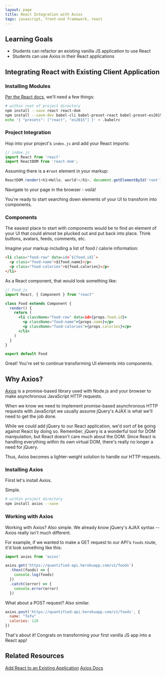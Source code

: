 ```yaml
---
layout: page
title: React Integration with Axios
tags: javascript, front-end framework, react
---
```


## Learning Goals

- Students can refactor an existing vanilla JS application to use React
- Students can use Axios in their React applications

## Integrating React with Existing Client Application

### Installing Modules

[Per the React docs](https://facebook.github.io/react/docs/installation.html), we'll need a few things:

```bash
# within root of project directory
npm install --save react react-dom
npm install --save-dev babel-cli babel-preset-react babel-preset-es2015
echo '{ "presets": ["react", "es2015"] }' > .babelrc
```

### Project Integration

Hop into your project's `index.js` and add your React imports:

```js
// index.js
import React from 'react'
import ReactDOM from 'react-dom';
```

Assuming there is a `#root` element in your markup:

```js
ReactDOM.render(<h1>Hello, world!</h1>, document.getElementById('root'))
```

Navigate to your page in the browser - voilà!

You're ready to start searching down elements of your UI to transform into components.

### Components

The easiest place to start with components would be to find an element of your UI that could almost be plucked out and put back into place. Think buttons, avatars, feeds, comments, etc.

Imagine your markup including a list of food / calorie information:

```html
<li class="food-row" data=id=`${food.id}`>
  <p class="food-name">${food.name}</p>
  <p class="food-calories">${food.calories}</p>
</li>
```

As a React component, that would look something like:

```jsx
// Food.js
import React, { Component } from "react"

class Food extends Component {
  render() {
    return (
      <li className="food-row" data=id={props.food.id}>
        <p className="food-name">{props.name}</p>
        <p className="food-calories">{props.calories}</p>
      </li>
    )
  }
}

export default Food
```

Great! You're set to continue transforming UI elements into components.

## Why Axios?

[Axios](https://github.com/mzabriskie/axios) is a promise-based library used with Node.js and your browser to make asynchronous JavaScript HTTP requests.

When we know we need to implement promise-based asynchronous HTTP requests with JavaScript we usually assume jQuery's AJAX is what we'll need to get the job done.

While we _could_ add jQuery to our React application, we'd sort of be going against React by doing so. Remember, jQuery is a wonderful tool for DOM manipulation, but React doesn't care much about the DOM. Since React is handling everything within its own virtual DOM, there's really no longer a need for jQuery.

Thus, Axios becomes a lighter-weight solution to handle our HTTP requests.

### Installing Axios

Fiirst let's install Axios.

Simple.

```bash
# within project directory
npm install axios --save
```

### Working with Axios

Working with Axios? Also simple. We already know jQuery's AJAX syntax -- Axios really isn't much different.

For example, if we wanted to make a GET request to our API's `foods` route, it'd look something like this:

```js
import axios from 'axios'

axios.get('https://quantified-api.herokuapp.com/v1/foods')
  .then((foods) => {
    console.log(foods)
  })
  .catch((error) => {
    console.error(error)
  })
```

What about a POST request? Also similar.

```js
axios.post('https://quantified-api.herokuapp.com/v1/foods', {
  name: "Tofu"
  calories: 120
})
```

That's about it! Congrats on transforming your first vanilla JS app into a React app!

## Related Resources

[Add React to an Existing Application](https://facebook.github.io/react/docs/installation.html)
[Axios Docs](https://github.com/mzabriskie/axios)
